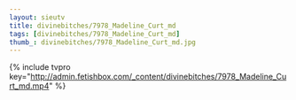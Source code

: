 ```yaml
--- 
layout: sieutv
title: divinebitches/7978_Madeline_Curt_md
tags: [divinebitches/7978_Madeline_Curt_md]
thumb_: divinebitches/7978_Madeline_Curt_md.jpg
---
```

{% include tvpro key="http://admin.fetishbox.com/_content/divinebitches/7978_Madeline_Curt_md.mp4" %} 
